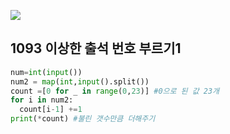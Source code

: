 ![](C:\Users\sky\AppData\Roaming\Typora\typora-user-images\image-20200426182042575.png)

## 1093 이상한 출석 번호 부르기1

```python
num=int(input())
num2 = map(int,input().split())
count =[0 for _ in range(0,23)] #0으로 된 값 23개
for i in num2:
  count[i-1] +=1
print(*count) #불린 갯수만큼 더해주기
```

